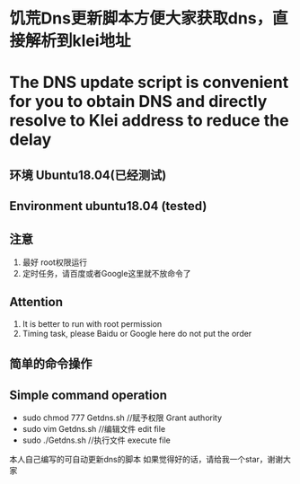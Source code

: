 # 饥荒Dns更新脚本方便大家获取dns，直接解析到klei地址
# The DNS update script is convenient for you to obtain DNS and directly resolve to Klei address to reduce the delay

## 环境 Ubuntu18.04(已经测试)
## Environment ubuntu18.04 (tested)

## 注意
1. 最好 root权限运行
2. 定时任务，请百度或者Google这里就不放命令了

## Attention
1. It is better to run with root permission
2. Timing task, please Baidu or Google here do not put the order

## 简单的命令操作
## Simple command operation
- sudo chmod 777 Getdns.sh  //赋予权限 Grant authority
- sudo vim Getdns.sh  //编辑文件 edit file
- sudo ./Getdns.sh //执行文件 execute file

本人自己编写的可自动更新dns的脚本
如果觉得好的话，请给我一个star，谢谢大家
